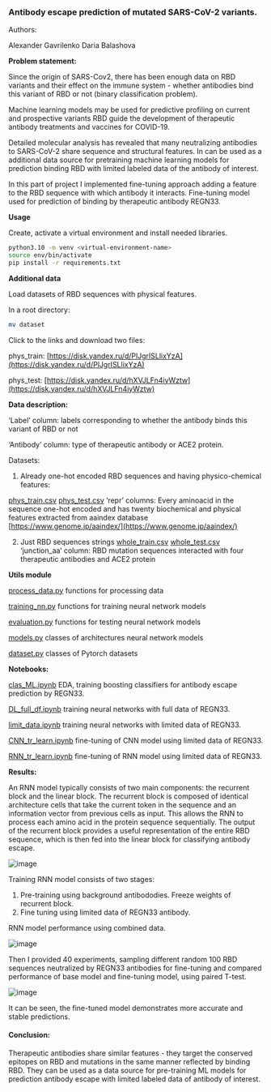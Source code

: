 ### Antibody escape prediction of mutated SARS-CoV-2 variants.
Authors:

Alexander Gavrilenko
Daria Balashova

**Problem statement:**

Since the origin of SARS-Cov2, there has been enough data on RBD variants and their effect on the immune system - whether antibodies bind this variant of RBD or not (binary classification problem).

Machine learning models may be used for predictive profiling on current and prospective variants RBD guide the development of therapeutic antibody treatments and vaccines for COVID-19.

Detailed molecular analysis has revealed that many neutralizing antibodies to SARS-CoV-2 share sequence and structural features. In can be used as a additional data source for pretraining machine learning models for prediction binding RBD with limited labeled data of the antibody of interest. 

In this part of project I implemented fine-tuning approach adding a feature to the RBD sequence with which antibody it interacts. Fine-tuning model used for prediction of binding by therapeutic antibody REGN33.

**Usage**

Create, activate a virtual environment and install needed libraries.

```bash
python3.10 -m venv <virtual-environment-name>
source env/bin/activate
pip install -r requirements.txt
```

**Additional data** 

Load datasets of RBD sequences with physical features.

In a root directory:

```bash
mv dataset
```

Click to the links and download two files:

phys_train: [https://disk.yandex.ru/d/PlJgrISLlixYzA](https://disk.yandex.ru/d/PlJgrISLlixYzA)

phys_test: [https://disk.yandex.ru/d/hXVJLFn4iyWztw](https://disk.yandex.ru/d/hXVJLFn4iyWztw)

**Data description:**

 ‘Label’ column: labels corresponding to whether the antibody binds this variant of RBD or not

  ‘Antibody’ column: type of therapeutic antibody or ACE2 protein.

  Datasets:
  1. Already one-hot encoded RBD sequences and having physico-chemical features:
  
   [phys_train.csv](./dataset/phys_train.csv) [phys_test.csv](./dataset/phys_test.csv)
   ‘repr’ columns: Every aminoacid in the sequence one-hot encoded and has twenty biochemical and physical features extracted from aaindex         database  [https://www.genome.jp/aaindex/](https://www.genome.jp/aaindex/)
   
   2. Just RBD sequences strings 
    [whole_train.csv](./dataset/whole_train.csv) [whole_test.csv](./dataset/whole_test.csv)  
    ‘junction_aa’ column: RBD mutation sequences interacted with four therapeutic antibodies and ACE2 protein

**Utils module**


[process_data.py](./utils/process_data.py) functions for processing data

[training_nn.py](./utils/training_nn.py) functions for training neural network models

[evaluation.py](./utils/evaluation.py) functions for testing neural network models

[models.py](./utils/models.py) classes of architectures neural network models

[dataset.py](./utils/dataset.py) classes of Pytorch datasets

**Notebooks:**

[clas_ML.ipynb](./notebooks/clas_ML.ipynb) EDA, training boosting classifiers for antibody escape prediction by REGN33.

[DL_full_df.ipynb](./notebooks/DL_full_df.ipynb) training neural networks with full data of REGN33.

[limit_data.ipynb](./notebooks/limit_data.ipynb) training neural networks with limited data of REGN33.

[CNN_tr_learn.ipynb](./notebooks/CNN_tr_learn.ipynb) fine-tuning of CNN model using limited data of REGN33.

[RNN_tr_learn.ipynb](./notebooks/RNN_tr_learn.ipynb) fine-tuning of RNN model using limited data of REGN33. 

**Results:**

An RNN model typically consists of two main components: the recurrent block and the linear block.
The recurrent block is composed of identical architecture cells that take the current token in the sequence and an information vector from previous cells as input. This allows the RNN to process each amino acid in the protein sequence sequentially. The output of the recurrent block provides a useful representation of the entire RBD sequence, which is then fed into the linear block for classifying antibody escape.

![image](https://github.com/GavrilenkoA/ML_mutational_learning/assets/92908421/c49e34b6-6d58-49d5-be58-638f0b49347a)



Training RNN model consists of two stages:
1. Pre-training using background antibododies. Freeze weights of recurrent block.
2. Fine tuning using limited data of REGN33 antibody.

RNN model performance using combined data.


![image](https://github.com/GavrilenkoA/ML_mutational_learning/assets/92908421/a9dee58e-127f-4e87-afcf-511fc40ff9cf)



Then I provided 40 experiments, sampling different random 100 RBD sequences neutralized by REGN33 antibodies for fine-tuning and compared performance of base model and fine-tuning model, using paired T-test.

![image](https://github.com/GavrilenkoA/ML_mutational_learning/assets/92908421/8344ce73-e615-4f85-91b9-c0924f836953)

It can be seen, the fine-tuned model demonstrates more accurate and stable predictions.

#### Conclusion: 
Therapeutic antibodies share similar features - they target the conserved epitopes on RBD and mutations in the same manner reflected by binding RBD.
They can be used as a data source for pre-training ML models for prediction antibody escape with limited labeled data of antibody of interest.


